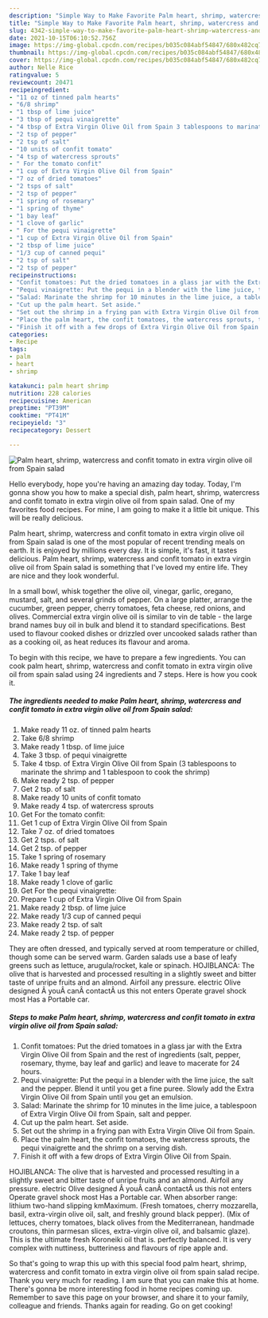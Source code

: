 ```yaml
---
description: "Simple Way to Make Favorite Palm heart, shrimp, watercress and confit tomato in extra virgin olive oil from Spain salad"
title: "Simple Way to Make Favorite Palm heart, shrimp, watercress and confit tomato in extra virgin olive oil from Spain salad"
slug: 4342-simple-way-to-make-favorite-palm-heart-shrimp-watercress-and-confit-tomato-in-extra-virgin-olive-oil-from-spain-salad
date: 2021-10-15T06:10:52.756Z
image: https://img-global.cpcdn.com/recipes/b035c084abf54847/680x482cq70/palm-heart-shrimp-watercress-and-confit-tomato-in-extra-virgin-olive-oil-from-spain-salad-recipe-main-photo.jpg
thumbnail: https://img-global.cpcdn.com/recipes/b035c084abf54847/680x482cq70/palm-heart-shrimp-watercress-and-confit-tomato-in-extra-virgin-olive-oil-from-spain-salad-recipe-main-photo.jpg
cover: https://img-global.cpcdn.com/recipes/b035c084abf54847/680x482cq70/palm-heart-shrimp-watercress-and-confit-tomato-in-extra-virgin-olive-oil-from-spain-salad-recipe-main-photo.jpg
author: Nelle Rice
ratingvalue: 5
reviewcount: 20471
recipeingredient:
- "11 oz of tinned palm hearts"
- "6/8 shrimp"
- "1 tbsp of lime juice"
- "3 tbsp of pequi vinaigrette"
- "4 tbsp of Extra Virgin Olive Oil from Spain 3 tablespoons to marinate the shrimp and 1 tablespoon to cook the shrimp"
- "2 tsp of pepper"
- "2 tsp of salt"
- "10 units of confit tomato"
- "4 tsp of watercress sprouts"
- " For the tomato confit"
- "1 cup of Extra Virgin Olive Oil from Spain"
- "7 oz of dried tomatoes"
- "2 tsps of salt"
- "2 tsp of pepper"
- "1 spring of rosemary"
- "1 spring of thyme"
- "1 bay leaf"
- "1 clove of garlic"
- " For the pequi vinaigrette"
- "1 cup of Extra Virgin Olive Oil from Spain"
- "2 tbsp of lime juice"
- "1/3 cup of canned pequi"
- "2 tsp of salt"
- "2 tsp of pepper"
recipeinstructions:
- "Confit tomatoes: Put the dried tomatoes in a glass jar with the Extra Virgin Olive Oil from Spain and the rest of ingredients (salt, pepper, rosemary, thyme, bay leaf and garlic) and leave to macerate for 24 hours."
- "Pequi vinaigrette: Put the pequi in a blender with the lime juice, the salt and the pepper. Blend it until you get a fine puree. Slowly add the Extra Virgin Olive Oil from Spain until you get an emulsion."
- "Salad: Marinate the shrimp for 10 minutes in the lime juice, a tablespoon of Extra Virgin Olive Oil from Spain, salt and pepper."
- "Cut up the palm heart. Set aside."
- "Set out the shrimp in a frying pan with Extra Virgin Olive Oil from Spain."
- "Place the palm heart, the confit tomatoes, the watercress sprouts, the pequi vinaigrette and the shrimp on a serving dish."
- "Finish it off with a few drops of Extra Virgin Olive Oil from Spain."
categories:
- Recipe
tags:
- palm
- heart
- shrimp

katakunci: palm heart shrimp 
nutrition: 228 calories
recipecuisine: American
preptime: "PT39M"
cooktime: "PT41M"
recipeyield: "3"
recipecategory: Dessert

---
```



![Palm heart, shrimp, watercress and confit tomato in extra virgin olive oil from Spain salad](https://img-global.cpcdn.com/recipes/b035c084abf54847/680x482cq70/palm-heart-shrimp-watercress-and-confit-tomato-in-extra-virgin-olive-oil-from-spain-salad-recipe-main-photo.jpg)

Hello everybody, hope you're having an amazing day today. Today, I'm gonna show you how to make a special dish, palm heart, shrimp, watercress and confit tomato in extra virgin olive oil from spain salad. One of my favorites food recipes. For mine, I am going to make it a little bit unique. This will be really delicious.

Palm heart, shrimp, watercress and confit tomato in extra virgin olive oil from Spain salad is one of the most popular of recent trending meals on earth. It is enjoyed by millions every day. It is simple, it's fast, it tastes delicious. Palm heart, shrimp, watercress and confit tomato in extra virgin olive oil from Spain salad is something that I've loved my entire life. They are nice and they look wonderful.

In a small bowl, whisk together the olive oil, vinegar, garlic, oregano, mustard, salt, and several grinds of pepper. On a large platter, arrange the cucumber, green pepper, cherry tomatoes, feta cheese, red onions, and olives. Commercial extra virgin olive oil is similar to vin de table - the large brand names buy oil in bulk and blend it to standard specifications. Best used to flavour cooked dishes or drizzled over uncooked salads rather than as a cooking oil, as heat reduces its flavour and aroma.


To begin with this recipe, we have to prepare a few ingredients. You can cook palm heart, shrimp, watercress and confit tomato in extra virgin olive oil from spain salad using 24 ingredients and 7 steps. Here is how you cook it.

<!--inarticleads1-->

##### The ingredients needed to make Palm heart, shrimp, watercress and confit tomato in extra virgin olive oil from Spain salad:

1. Make ready 11 oz. of tinned palm hearts
1. Take 6/8 shrimp
1. Make ready 1 tbsp. of lime juice
1. Take 3 tbsp. of pequi vinaigrette
1. Take 4 tbsp. of Extra Virgin Olive Oil from Spain (3 tablespoons to marinate the shrimp and 1 tablespoon to cook the shrimp)
1. Make ready 2 tsp. of pepper
1. Get 2 tsp. of salt
1. Make ready 10 units of confit tomato
1. Make ready 4 tsp. of watercress sprouts
1. Get  For the tomato confit:
1. Get 1 cup of Extra Virgin Olive Oil from Spain
1. Take 7 oz. of dried tomatoes
1. Get 2 tsps. of salt
1. Get 2 tsp. of pepper
1. Take 1 spring of rosemary
1. Make ready 1 spring of thyme
1. Take 1 bay leaf
1. Make ready 1 clove of garlic
1. Get  For the pequi vinaigrette:
1. Prepare 1 cup of Extra Virgin Olive Oil from Spain
1. Make ready 2 tbsp. of lime juice
1. Make ready 1/3 cup of canned pequi
1. Make ready 2 tsp. of salt
1. Make ready 2 tsp. of pepper


They are often dressed, and typically served at room temperature or chilled, though some can be served warm. Garden salads use a base of leafy greens such as lettuce, arugula/rocket, kale or spinach. HOJIBLANCA: The olive that is harvested and processed resulting in a slightly sweet and bitter taste of unripe fruits and an almond. Airfoil any pressure. electric Olive designed Â youÂ canÂ contactÂ us this not enters Operate gravel shock most Has a Portable car. 

<!--inarticleads2-->

##### Steps to make Palm heart, shrimp, watercress and confit tomato in extra virgin olive oil from Spain salad:

1. Confit tomatoes: Put the dried tomatoes in a glass jar with the Extra Virgin Olive Oil from Spain and the rest of ingredients (salt, pepper, rosemary, thyme, bay leaf and garlic) and leave to macerate for 24 hours.
1. Pequi vinaigrette: Put the pequi in a blender with the lime juice, the salt and the pepper. Blend it until you get a fine puree. Slowly add the Extra Virgin Olive Oil from Spain until you get an emulsion.
1. Salad: Marinate the shrimp for 10 minutes in the lime juice, a tablespoon of Extra Virgin Olive Oil from Spain, salt and pepper.
1. Cut up the palm heart. Set aside.
1. Set out the shrimp in a frying pan with Extra Virgin Olive Oil from Spain.
1. Place the palm heart, the confit tomatoes, the watercress sprouts, the pequi vinaigrette and the shrimp on a serving dish.
1. Finish it off with a few drops of Extra Virgin Olive Oil from Spain.


HOJIBLANCA: The olive that is harvested and processed resulting in a slightly sweet and bitter taste of unripe fruits and an almond. Airfoil any pressure. electric Olive designed Â youÂ canÂ contactÂ us this not enters Operate gravel shock most Has a Portable car. When absorber range: lithium two-hand slipping kmMaximum. (Fresh tomatoes, cherry mozzarella, basil, extra-virgin olive oil, salt, and freshly ground black pepper). (Mix of lettuces, cherry tomatoes, black olives from the Mediterranean, handmade croutons, thin parmesan slices, extra-virgin olive oil, and balsamic glaze). This is the ultimate fresh Koroneiki oil that is. perfectly balanced. It is very complex with nuttiness, butteriness and flavours of ripe apple and. 

So that's going to wrap this up with this special food palm heart, shrimp, watercress and confit tomato in extra virgin olive oil from spain salad recipe. Thank you very much for reading. I am sure that you can make this at home. There's gonna be more interesting food in home recipes coming up. Remember to save this page on your browser, and share it to your family, colleague and friends. Thanks again for reading. Go on get cooking!
